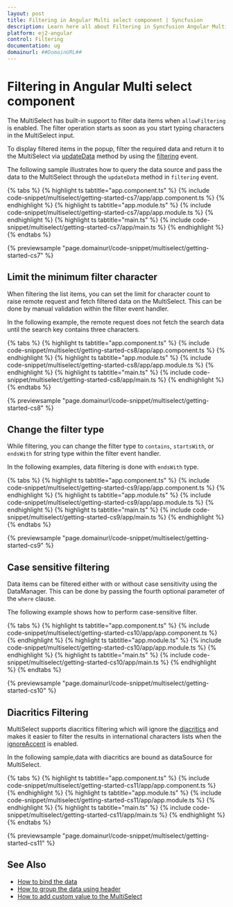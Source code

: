 ```yaml
---
layout: post
title: Filtering in Angular Multi select component | Syncfusion
description: Learn here all about Filtering in Syncfusion Angular Multi select component of Syncfusion Essential JS 2 and more.
platform: ej2-angular
control: Filtering 
documentation: ug
domainurl: ##DomainURL##
---
```


# Filtering in Angular Multi select component

The MultiSelect has built-in support to filter data items when `allowFiltering` is enabled. The filter
operation starts as soon as you start typing characters in the MultiSelect input.

To display filtered items in the popup, filter the required data and return it to the MultiSelect
via [updateData](/api/multi-select/filteringEventArgs/#updatedata) method by using the [filtering](https://ej2.syncfusion.com/angular/documentation/api/multi-select/#filtering) event.

The following sample illustrates how to query the data source and pass the data to the MultiSelect
through the `updateData` method in `filtering` event.

{% tabs %}
{% highlight ts tabtitle="app.component.ts" %}
{% include code-snippet/multiselect/getting-started-cs7/app/app.component.ts %}
{% endhighlight %}
{% highlight ts tabtitle="app.module.ts" %}
{% include code-snippet/multiselect/getting-started-cs7/app/app.module.ts %}
{% endhighlight %}
{% highlight ts tabtitle="main.ts" %}
{% include code-snippet/multiselect/getting-started-cs7/app/main.ts %}
{% endhighlight %}
{% endtabs %}
  
{% previewsample "page.domainurl/code-snippet/multiselect/getting-started-cs7" %}

## Limit the minimum filter character

When filtering the list items, you can set the limit for character count to raise remote request and fetch
filtered data on the MultiSelect. This can be done by manual validation within the filter event handler.

In the following example, the remote request does not fetch the search data until the search key contains three characters.

{% tabs %}
{% highlight ts tabtitle="app.component.ts" %}
{% include code-snippet/multiselect/getting-started-cs8/app/app.component.ts %}
{% endhighlight %}
{% highlight ts tabtitle="app.module.ts" %}
{% include code-snippet/multiselect/getting-started-cs8/app/app.module.ts %}
{% endhighlight %}
{% highlight ts tabtitle="main.ts" %}
{% include code-snippet/multiselect/getting-started-cs8/app/main.ts %}
{% endhighlight %}
{% endtabs %}
  
{% previewsample "page.domainurl/code-snippet/multiselect/getting-started-cs8" %}

## Change the filter type

While filtering, you can change the filter type to `contains`,
`startsWith`, or `endsWith` for string type within the filter event handler.

In the following examples, data filtering is done with `endsWith` type.

{% tabs %}
{% highlight ts tabtitle="app.component.ts" %}
{% include code-snippet/multiselect/getting-started-cs9/app/app.component.ts %}
{% endhighlight %}
{% highlight ts tabtitle="app.module.ts" %}
{% include code-snippet/multiselect/getting-started-cs9/app/app.module.ts %}
{% endhighlight %}
{% highlight ts tabtitle="main.ts" %}
{% include code-snippet/multiselect/getting-started-cs9/app/main.ts %}
{% endhighlight %}
{% endtabs %}
  
{% previewsample "page.domainurl/code-snippet/multiselect/getting-started-cs9" %}

## Case sensitive filtering

Data items can be filtered either with or without case sensitivity using the DataManager. This can be done
by passing the fourth optional parameter of the `where` clause.

The following example shows how to perform case-sensitive filter.

{% tabs %}
{% highlight ts tabtitle="app.component.ts" %}
{% include code-snippet/multiselect/getting-started-cs10/app/app.component.ts %}
{% endhighlight %}
{% highlight ts tabtitle="app.module.ts" %}
{% include code-snippet/multiselect/getting-started-cs10/app/app.module.ts %}
{% endhighlight %}
{% highlight ts tabtitle="main.ts" %}
{% include code-snippet/multiselect/getting-started-cs10/app/main.ts %}
{% endhighlight %}
{% endtabs %}
  
{% previewsample "page.domainurl/code-snippet/multiselect/getting-started-cs10" %}

## Diacritics Filtering

MultiSelect supports diacritics filtering which will ignore the [diacritics](https://en.wikipedia.org/wiki/Diacritic) and
makes it easier to filter the results in international characters lists
when the [ignoreAccent](https://ej2.syncfusion.com/angular/documentation/api/multi-select/#ignoreaccent) is enabled.

In the following sample,data with diacritics are bound as dataSource for MultiSelect.

{% tabs %}
{% highlight ts tabtitle="app.component.ts" %}
{% include code-snippet/multiselect/getting-started-cs11/app/app.component.ts %}
{% endhighlight %}
{% highlight ts tabtitle="app.module.ts" %}
{% include code-snippet/multiselect/getting-started-cs11/app/app.module.ts %}
{% endhighlight %}
{% highlight ts tabtitle="main.ts" %}
{% include code-snippet/multiselect/getting-started-cs11/app/main.ts %}
{% endhighlight %}
{% endtabs %}
  
{% previewsample "page.domainurl/code-snippet/multiselect/getting-started-cs11" %}

## See Also

* [How to bind the data](./data-binding/)
* [How to group the data using header](./grouping/)
* [How to add custom value to the MultiSelect](./custom-value/)